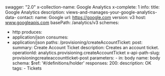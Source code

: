 swagger: "2.0"
x-collection-name: Google Analytics
x-complete: 1
info:
  title: Google Analytics
  description: views-and-manages-your-google-analytics-data-
  contact:
    name: Google
    url: https://google.com
  version: v3
host: www.googleapis.com
basePath: /analytics/v3
schemes:
- http
produces:
- application/json
consumes:
- application/json
paths:
  /provisioning/createAccountTicket:
    post:
      summary: Create Account Ticket
      description: Creates an account ticket.
      operationId: analytics.provisioning.createAccountTicket
      x-api-path-slug: provisioningcreateaccountticket-post
      parameters:
      - in: body
        name: body
        schema:
          $ref: '#/definitions/holder'
      responses:
        200:
          description: OK
      tags:
      - Tickets